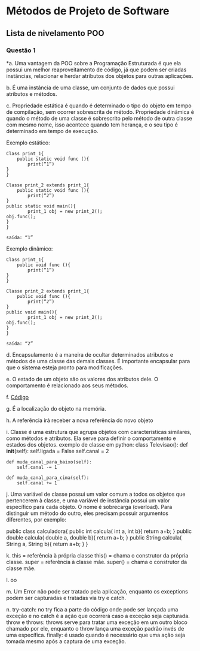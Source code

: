 # Métodos de Projeto de Software
## Lista de nivelamento POO

### Questão 1

*a. Uma vantagem da POO sobre a Programação Estruturada é que ela possui um melhor reaproveitamento de código, já que podem ser criadas instâncias, relacionar e herdar atributos dos objetos para outras aplicações.

b. É uma instância de uma classe, um conjunto de dados que possui atributos e métodos.

c. Propriedade estática é quando é determinado o tipo do objeto em tempo de compilação, sem ocorrer sobrescrita de método. Propriedade dinâmica é quando o método de uma classe é sobrescrito pelo método de outra classe com mesmo nome, isso acontece quando tem herança, e o seu tipo é determinado em tempo de execução.

Exemplo estático:

	Class print_1{
		public static void func (){
			print(“1”)
	}
	}

	Classe print_2 extends print_1{
		public static void func (){
			print(“2”)
	}
	public static void main(){
			print_1 obj = new print_2();
	obj.func();
	}
	}

	saída: “1”

Exemplo dinâmico:

	Class print_1{
		public void func (){
			print(“1”)
	}
	}

	Classe print_2 extends print_1{
		public void func (){
			print(“2”)
	}
	public void main(){
			print_1 obj = new print_2();
	obj.func();
	}
	}

	saída: “2”

d. Encapsulamento é a maneira de ocultar determinados atributos e métodos de uma classe das demais classes. É importante encapsular para que o sistema esteja pronto para modificações.

e. O estado de um objeto são os valores dos atributos dele. O comportamento é relacionado aos seus métodos.

f.  [Código](https://github.com/caiovictors/Metodos-de-Projetos-de-Software/blob/master/Lista%201/Letra_f.py)

g. É a localização do objeto na memória.

h. A referência irá receber a nova referência do novo objeto

i. Classe é uma estrutura que agrupa objetos com características similares, como métodos e atributos. Ela serve para definir o comportamento e estados dos objetos. exemplo de classe em python:
class Televisao():
    def __init__(self):
        self.ligada = False
        self.canal = 2

    def muda_canal_para_baixo(self):
        self.canal -= 1

    def muda_canal_para_cima(self):
        self.canal += 1

j. Uma variável de classe possui um valor comum a todos os objetos que pertencerem à classe, e uma variável de instância possui um valor específico para cada objeto. O nome é sobrecarga (overload). Para distinguir um método do outro, eles precisam possuir argumentos diferentes, por exemplo:

public class calculadora{
public int calcula( int a, int b){
    return a+b;
  }
  public double calcula( double a, double b){
     return a+b;
  }
   public String calcula( String a, String b){
     return a+b;
}
}

k. this = referência à própria classe
this() = chama o construtor da própria classe.
super = referência à classe mãe.
super() = chama o construtor da classe mãe.

l. oo

m. Um Error não pode ser tratado pela aplicação, enquanto os exceptions podem ser capturadas e tratadas via try e catch.

n. try-catch: no try fica a parte do código onde pode ser lançada uma exceção e no catch é a ação que ocorrerá caso a exceção seja capturada.
throw e throws: throws serve para tratar uma exceção em um outro bloco chamado por ele, enquanto o throw lança uma exceção padrão invés de uma específica.
finally: é usado quando é necessário que uma ação seja tomada mesmo após a captura de uma exceção.

